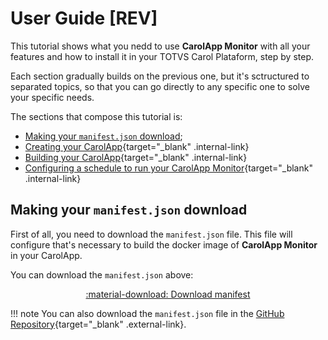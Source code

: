 # User Guide [REV]

This tutorial shows what you nedd to use **CarolApp Monitor** with all your features and how to install it in your TOTVS Carol Plataform, step by step.

Each section gradually builds on the previous one, but it's sctructured to separated topics, so that you can go directly to any specific one to solve your specific needs.

The sections that compose this tutorial is:

* [Making your `manifest.json` download](#making-your-manifestjson-download);
* [Creating your CarolApp](create.md){target="_blank" .internal-link}
* [Building your CarolApp](build.md){target="_blank" .internal-link}
* [Configuring a schedule to run your CarolApp Monitor](#){target="_blank" .internal-link}

## Making your `manifest.json` download

First of all, you need to download the `manifest.json` file. This file will configure that's necessary to build the docker image of **CarolApp Monitor** in your CarolApp.

You can download the `manifest.json` above:

<center>
    <a href="./assets/manifest.json" download="manifest.json" class="md-button md-button--primary">:material-download: Download manifest</a>
</center>

!!! note
    You can also download the `manifest.json` file in the [GitHub Repository](#){target="_blank" .external-link}.
